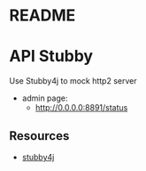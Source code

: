 # README


# API Stubby

Use Stubby4j to mock http2 server
- admin page:
  - http://0.0.0.0:8891/status


## Resources

- [stubby4j](https://github.com/azagniotov/stubby4j.git)